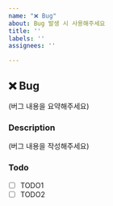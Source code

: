 ```yaml
---
name: "❌ Bug"
about: Bug 발생 시 사용해주세요
title: ''
labels: ''
assignees: ''

---
```


## ❌ Bug
(버그 내용을 요약해주세요)

### Description
(버그 내용을 작성해주세요)

### Todo
- [ ] TODO1
- [ ] TODO2
